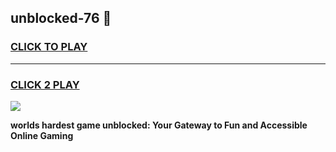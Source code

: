 
## unblocked-76 👋
<h3>
<a href="https://premium.freeplayer.one?title=unblocked-76&ref=14F">CLICK TO PLAY</a></h3>
<hr>

<h3>
<a href="https://premium.freeplayer.one?title=unblocked-76&ref=14F">CLICK 2 PLAY</a>
  
</h3>

<a href="https://premium.freeplayer.one?title=unblocked-76&ref=12F/"><img src="https://clearcache.store/games.png"></a>


**worlds hardest game unblocked: Your Gateway to Fun and Accessible Online Gaming**
